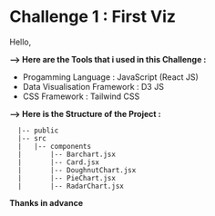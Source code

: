 # Challenge 1 : First Viz

Hello,

**--> Here are the Tools that i used in this Challenge :**

- Progamming Language : JavaScript (React JS)
- Data Visualisation Framework : D3 JS
- CSS Framework : Tailwind CSS

**--> Here is the Structure of the Project :**

      |-- public
      |-- src
      |   |-- components
      |       |-- Barchart.jsx
      |       |-- Card.jsx
      |       |-- DoughnutChart.jsx
      |       |-- PieChart.jsx
      |       |-- RadarChart.jsx

**Thanks in advance**
